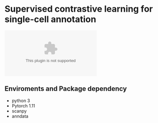 # Supervised contrastive learning for single-cell annotation


![](figures/overall_pipeline.eps)

## Enviroments and Package dependency

- python 3
- Pytorch 1.11 
- scanpy
- anndata




